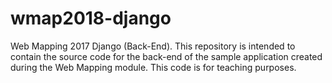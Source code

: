 # wmap2018-django
Web Mapping 2017 Django (Back-End). This repository is intended to contain the source code for the back-end of the sample application created during the Web Mapping module. This code is for teaching purposes. 
